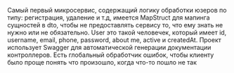 Самый первый микросервис, содержащий логику обработки юзеров по типу:
регистрация, удаление и т.д, имеется MapStruct для мапинга сущностей в dto,
чтобы не предоставлять сервису то, что ему знать не нужно или не обязательно.
User это такой человечек, который имеет id, username, email, phone, password,
about me, active и createdAt.
Проект использует Swagger для автоматической генерации документации контроллеров.
Есть глобальный обработчик ошибок, чтобы клиенту было проще понять что произошло,
когда что-то пошло не так
